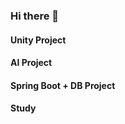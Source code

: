 ### Hi there 👋


#### Unity Project

#### AI Project

#### Spring Boot + DB Project

#### Study

<!--
**eunsiver/eunsiver** is a ✨ _special_ ✨ repository because its `README.md` (this file) appears on your GitHub profile.



- 🔭 I’m student of Sejong University
- 🌱 I’m currently learning "Spring-Boot for Backend"
